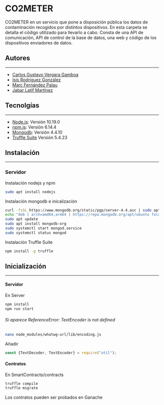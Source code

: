 # CO2METER
CO2METER en un servicio que pone a disposición pública los datos
de contaminación recogidos por distintos dispositivos. En esta carpeta
se detalla el código utilizado para llevarlo a cabo. Consta de una API de
comunicación, API de control de la base de datos, una web y código de los
dispositivos enviadores de datos.

## Autores
***
* [Carlos Gustavo Vergara Gamboa](https://github.com/Gustavove/)
* [Isis Rodríguez González](https://github.com/isisrg)
* [Marc Fernández Palau](https://github.com/marcfpalau)
* [Jabar Latif Martínez](https://github.com/sel21)

## Tecnolgías
***
* [Node.js](https://nodejs.org/): Versión 10.19.0
* [npm.js](https://www.npmjs.com/): Versión 6.14.4
* [Mongodb](https://www.mongodb.com/): Versión 4.4.10
* [Truffle Suite](https://trufflesuite.com/) Versión 5.4.23

## Instalación
***

### Servidor
Instalación nodejs y npm
```bash
sudo apt install nodejs
```
Instalación mongodb e inicalización

```bash
curl -fsSL https://www.mongodb.org/static/pgp/server-4.4.asc | sudo apt-key add -
echo "deb [ arch=amd64,arm64 ] https://repo.mongodb.org/apt/ubuntu focal/mongodb-org/4.4 multiverse" | sudo tee /etc/apt/sources.list.d/mongodb-org-4.4.list
sudo apt update
sudo apt install mongodb-org
sudo systemctl start mongod.service
sudo systemctl status mongod
```

Instalación Truffle Suite

```bash
npm install -g truffle
```

## Inicialización 
***
#### Servidor

En Server

```bash
npm install
npm run start
```
###### Si aparece  ReferenceError: TextEncoder is not defined
```bash
nano node_modules/whatwg-url/lib/encoding.js
```
Añadir 
```javascript
const {TextDecoder, TextEncoder} = require("util");
```


#### Contratos
En SmartContracts/contracts
```bash
truffle compile
truffle migrate
```
Los contratos pueden ser probados en Ganache
